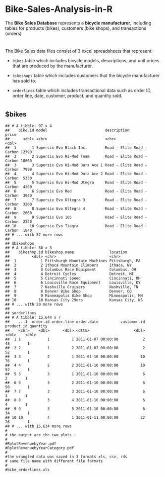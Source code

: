 # Bike-Sales-Analysis-in-R
The **Bike Sales Database** represents a **bicycle manufacturer**,
including tables for products (bikes), customers (bike shops), and
transactions (orders)
#
The Bike Sales data files consist of 3 excel spreadsheets that
represent:

-   `bikes` table which includes bicycle models, descriptions, and unit
    prices that are produced by the manufacturer.

-   `bikeshops` table which includes customers that the bicycle
    manufacturer has sold to.

-   `orderlines` table which includes transactional data such as order
    ID, order line, date, customer, product, and quantity sold.
#
 ## $bikes
    ## # A tibble: 97 x 4
    ##    bike.id model                          description                price
    ##      <dbl> <chr>                          <chr>                      <dbl>
    ##  1       1 Supersix Evo Black Inc.        Road - Elite Road - Carbon 12790
    ##  2       2 Supersix Evo Hi-Mod Team       Road - Elite Road - Carbon 10660
    ##  3       3 Supersix Evo Hi-Mod Dura Ace 1 Road - Elite Road - Carbon  7990
    ##  4       4 Supersix Evo Hi-Mod Dura Ace 2 Road - Elite Road - Carbon  5330
    ##  5       5 Supersix Evo Hi-Mod Utegra     Road - Elite Road - Carbon  4260
    ##  6       6 Supersix Evo Red               Road - Elite Road - Carbon  3940
    ##  7       7 Supersix Evo Ultegra 3         Road - Elite Road - Carbon  3200
    ##  8       8 Supersix Evo Ultegra 4         Road - Elite Road - Carbon  2660
    ##  9       9 Supersix Evo 105               Road - Elite Road - Carbon  2240
    ## 10      10 Supersix Evo Tiagra            Road - Elite Road - Carbon  1840
    ## # ... with 87 more rows
    ## 
    ## $bikeshops
    ## # A tibble: 30 x 3
    ##    bikeshop.id bikeshop.name                location       
    ##          <dbl> <chr>                        <chr>          
    ##  1           1 Pittsburgh Mountain Machines Pittsburgh, PA 
    ##  2           2 Ithaca Mountain Climbers     Ithaca, NY     
    ##  3           3 Columbus Race Equipment      Columbus, OH   
    ##  4           4 Detroit Cycles               Detroit, MI    
    ##  5           5 Cincinnati Speed             Cincinnati, OH 
    ##  6           6 Louisville Race Equipment    Louisville, KY 
    ##  7           7 Nashville Cruisers           Nashville, TN  
    ##  8           8 Denver Bike Shop             Denver, CO     
    ##  9           9 Minneapolis Bike Shop        Minneapolis, MN
    ## 10          10 Kansas City 29ers            Kansas City, KS
    ## # ... with 20 more rows
    ## 
    ## $orderlines
    ## # A tibble: 15,644 x 7
    ##    ...1  order.id order.line order.date          customer.id product.id quantity
    ##    <chr>    <dbl>      <dbl> <dttm>                    <dbl>      <dbl>    <dbl>
    ##  1 1            1          1 2011-01-07 00:00:00           2         48        1
    ##  2 2            1          2 2011-01-07 00:00:00           2         52        1
    ##  3 3            2          1 2011-01-10 00:00:00          10         76        1
    ##  4 4            2          2 2011-01-10 00:00:00          10         52        1
    ##  5 5            3          1 2011-01-10 00:00:00           6          2        1
    ##  6 6            3          2 2011-01-10 00:00:00           6         50        1
    ##  7 7            3          3 2011-01-10 00:00:00           6          1        1
    ##  8 8            3          4 2011-01-10 00:00:00           6          4        1
    ##  9 9            3          5 2011-01-10 00:00:00           6         34        1
    ## 10 10           4          1 2011-01-11 00:00:00          22         26        1
    ## # ... with 15,634 more rows
    #
    # the output are the two plots :
    #
    #RplotRevenuebyYear.pdf
    #RplotRevenuebyYearCategory.pdf
    #
    #the wrangled data was saved in 3 formats xls, csv, rds
    # same file name with different file formats
    #
    #bike_orderlines.xls
